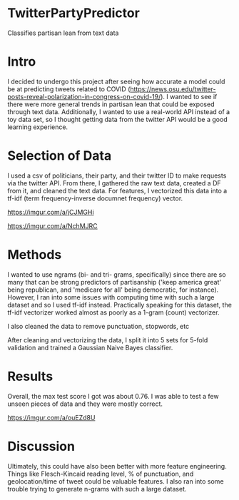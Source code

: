 # TwitterPartyPredictor
Classifies partisan lean from text data

# Intro
I decided to undergo this project after seeing how accurate a model could be at predicting tweets related to COVID (https://news.osu.edu/twitter-posts-reveal-polarization-in-congress-on-covid-19/). I wanted to see if there were more general trends in partisan lean that could be exposed through text data. Additionally, I wanted to use a real-world API instead of a toy data set, so I thought getting data from the twitter API would be a good learning experience.

# Selection of Data
I used a csv of politicians, their party, and their twitter ID to make requests via the twitter API. From there, I gathered the raw text data, created a DF from it, and cleaned the text data. For features, I vectorized this data into a tf-idf (term frequency-inverse documnet frequency) vector.

https://imgur.com/a/jCJMGHi

https://imgur.com/a/NchMJRC

# Methods
I wanted to use ngrams (bi- and tri- grams, specifically) since there are so many that can be strong predictors of partisanship ('keep america great' being republican, and 'medicare for all' being democratic, for instance). However, I ran into some issues with computing time with such a large dataset and so I used tf-idf instead. Practically speaking for this dataset, the tf-idf vectorizer worked almost as poorly as a 1-gram (count) vectorizer.

I also cleaned the data to remove punctuation, stopwords, etc

After cleaning and vectorizing the data, I split it into 5 sets for 5-fold validation and trained a Gaussian Naive Bayes classifier. 

# Results
Overall, the max test score I got was about 0.76. I was able to test a few unseen pieces of data and they were mostly correct.

https://imgur.com/a/ouEZd8U

# Discussion
Ultimately, this could have also been better with more feature engineering. Things like Flesch-Kincaid reading level, % of punctuation, and geolocation/time of tweet could be valuable features. I also ran into some trouble trying to generate n-grams with such a large dataset. 
